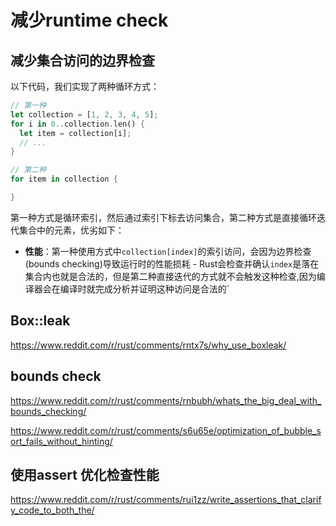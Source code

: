# 减少runtime check


## 减少集合访问的边界检查

以下代码，我们实现了两种循环方式：
```rust
// 第一种
let collection = [1, 2, 3, 4, 5];
for i in 0..collection.len() {
  let item = collection[i];
  // ...
}

// 第二种
for item in collection {

}
```

第一种方式是循环索引，然后通过索引下标去访问集合，第二种方式是直接循环迭代集合中的元素，优劣如下：
- **性能**：第一种使用方式中`collection[index]`的索引访问，会因为边界检查(bounds checking)导致运行时的性能损耗 - Rust会检查并确认`index`是落在集合内也就是合法的，但是第二种直接迭代的方式就不会触发这种检查,因为编译器会在编译时就完成分析并证明这种访问是合法的`

## Box::leak
https://www.reddit.com/r/rust/comments/rntx7s/why_use_boxleak/


## bounds check
https://www.reddit.com/r/rust/comments/rnbubh/whats_the_big_deal_with_bounds_checking/

https://www.reddit.com/r/rust/comments/s6u65e/optimization_of_bubble_sort_fails_without_hinting/

## 使用assert 优化检查性能
https://www.reddit.com/r/rust/comments/rui1zz/write_assertions_that_clarify_code_to_both_the/
